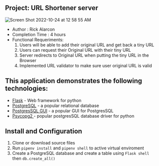## Project: URL Shortener server
![Screen Shot 2022-10-24 at 12 58 55 AM](https://user-images.githubusercontent.com/35351964/197451538-1e5e3a1c-0400-45db-98d1-073ce41785d7.png)

- Author : Rick Alarcon
- Completion Time : 4 hours
- Functional Requeriments:
  1. Users will be able to add their original URL and get back a tiny URL
  1. Users can request their Original URL with their tiny URL
  1. Server redirects to Original URL when putting the tiny URL in the Browser
  1. Implemented URL validator to make sure user original URL is valid

## This application demonstrates the following technologies:

- [Flask](https://flask.palletsprojects.com/en/2.2.x/) - Web framework for python
- [PostgreSQL](https://www.postgresql.org/) - a popular relational database
- [PostgresSQL GUI](https://www.pgadmin.org/) - a popular GUI for PostgresSQL
- [Psycopg2 ](https://www.psycopg.org/docs/) - popular postgresSQL database driver for python

## Install and Configuration

1. Clone or download source files
1. Run `pipenv install` and `pipenv shell` to active virtual enviroment
1. Create a PostgreSQL database and create a table using `Flask shell` then `db.create_all()`
